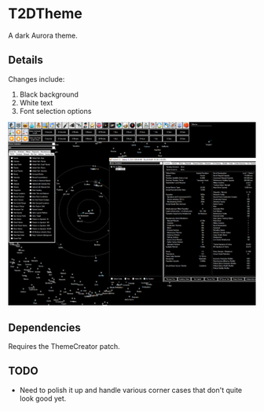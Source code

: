 ﻿# T2DTheme

A dark Aurora theme.

## Details

Changes include:

1) Black background
2) White text
3) Font selection options

![T2DTheme](/T2DTheme.png?raw=true)

## Dependencies

Requires the ThemeCreator patch.

## TODO

- Need to polish it up and handle various corner cases that don't quite look good yet.
